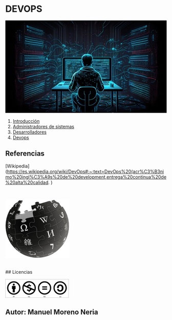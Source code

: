 # DEVOPS
![devops.jpg](/img/devops.jpg)
1. [Introducción](/archivos/introduccion.md)
2. [Administradores de sistemas](/archivos/administracion.md)
3. [Desarrolladores](/archivos/desarrolladores.md)
4. [Devops](/archivos/devops.md)

## Referencias
[Wikipedia](https://es.wikipedia.org/wiki/DevOps#:~:text=DevOps%20(acr%C3%B3nimo%20ingl%C3%A9s%20de%20development,entrega%20continua%20de%20alta%20calidad. )

<br>

![wiki](/img/wiki.png)

<br>
## Licencias

![licencia](/img/licencia.jpg)


## Autor: Manuel Moreno Neria
